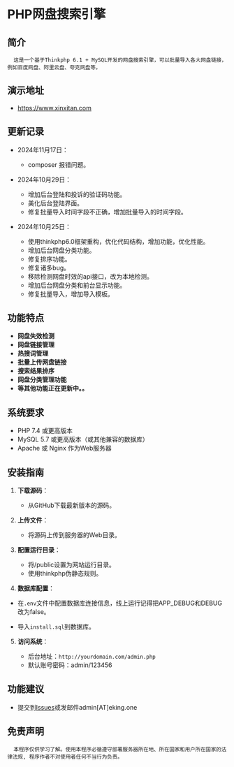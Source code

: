 # PHP网盘搜索引擎

## 简介

      这是一个基于Thinkphp 6.1 + MySQL开发的网盘搜索引擎，可以批量导入各大网盘链接，例如百度网盘、阿里云盘、夸克网盘等。


## 演示地址

 - https://www.xinxitan.com

## 更新记录

- 2024年11月17日：
  - composer 报错问题。

- 2024年10月29日：
   - 增加后台登陆和投诉的验证码功能。
   - 美化后台登陆界面。
   - 修复批量导入时间字段不正确，增加批量导入的时间字段。

- 2024年10月25日：
   - 使用thinkphp6.0框架重构，优化代码结构，增加功能，优化性能。
   - 增加后台网盘分类功能。
   - 修复排序功能。
   - 修复诸多bug。
   - 移除检测网盘时效的api接口，改为本地检测。
   - 增加后台网盘分类和前台显示功能。
   - 修复批量导入，增加导入模板。


## 功能特点

- **网盘失效检测**
- **网盘链接管理**
- **热搜词管理**
- **批量上传网盘链接**
- **搜索结果排序**
- **网盘分类管理功能**
- **等其他功能正在更新中。。**

## 系统要求

- PHP 7.4 或更高版本
- MySQL 5.7 或更高版本（或其他兼容的数据库）
- Apache 或 Nginx 作为Web服务器

## 安装指南

1. **下载源码**：

   - 从GitHub下载最新版本的源码。

2. **上传文件**：

   - 将源码上传到服务器的Web目录。

3. **配置运行目录**：

   - 将/public设置为网站运行目录。
   - 使用thinkphp伪静态规则。
   
4. **数据库配置**：

  - 在`.env`文件中配置数据库连接信息，线上运行记得把APP_DEBUG和DEBUG改为false。
  
  - 导入`install.sql`到数据库。

5. **访问系统**：

   - 后台地址：`http://yourdomain.com/admin.php`
   - 默认账号密码：admin/123456

## 功能建议

- 提交到[Issues](https://github.com/eKing-one/pansou/issues)或发邮件admin[AT]eking.one


## 免责声明

      本程序仅供学习了解。使用本程序必循遵守部署服务器所在地、所在国家和用户所在国家的法律法规, 程序作者不对使用者任何不当行为负责。